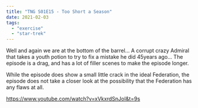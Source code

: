 ```yaml
---
title: "TNG S01E15 - Too Short a Season"
date: 2021-02-03
tags:
  - "exercise"
  - "star-trek"
---
```


Well and again we are at the bottom of the barrel... A corrupt crazy Admiral that takes a youth potion to try to fix a mistake he did 45years ago... The episode is a drag, and has a lot of filler scenes to make the episode longer.

While the episode does show a small little crack in the ideal Federation, the episode does not take a closer look at the possibility that the Federation has any flaws at all.

https://www.youtube.com/watch?v=xVkxrdSnJoI&t=9s
